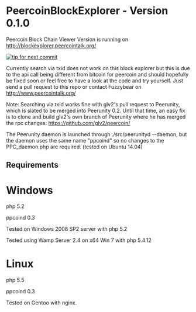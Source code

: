PeercoinBlockExplorer - Version 0.1.0
=====================================

Peercoin Block Chain Viewer
Version is running on http://blockexplorer.peercointalk.org/

[![tip for next commit](http://peer4commit.com/projects/4.svg)](http://peer4commit.com/projects/4)

Currently search via txid does not work on this block explorer but this is due to the api call being different from bitcoin for peercoin and should hopefully be fixed soon or feel free to have a look at the code and try yourself. Just send a pull request to this repo or contact Fuzzybear on http://www.peercointalk.org/

Note: Searching via txid works fine with glv2's pull request to Peerunity, which is slated to be merged into Peerunity 0.2. Until that time, an easy fix is to clone and build glv2's own branch of Peerunity where he has merged the rpc changes: https://github.com/glv2/peercoin/

The Peerunity daemon is launched through ./src/peerunityd --daemon, but the daemon uses the same name "ppcoind" so no changes to the PPC_daemon.php are required. (tested on Ubuntu 14.04)




Requirements
------------

Windows
=======
php 5.2

ppcoind 0.3

Tested on Windows 2008 SP2 server with php 5.2

Tested using Wamp Server 2.4 on x64 Win 7 with php 5.4.12


Linux
=====

php 5.5

ppcoind 0.3

Tested on Gentoo with nginx.

